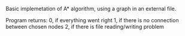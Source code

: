 Basic implemetation of A* algorithm, using a graph in an external file.

Program returns:
	0, if everything went right
	1, if there is no connection between chosen nodes
	2, if there is file reading/writing problem
